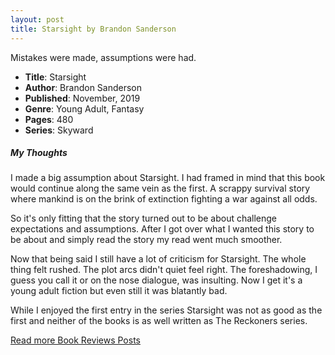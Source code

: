 ```yaml
---
layout: post
title: Starsight by Brandon Sanderson
---
```


Mistakes were made, assumptions were had.

- **Title**: Starsight
- **Author**: Brandon Sanderson
- **Published**: November, 2019
- **Genre**: Young Adult, Fantasy
- **Pages**: 480
- **Series**: Skyward

##### My Thoughts
I made a big assumption about Starsight. I had framed in mind that this book would continue along the same vein as the first. A scrappy survival story where mankind is on the brink of extinction fighting a war against all odds.

So it's only fitting that the story turned out to be about challenge expectations and assumptions. After I got over what I wanted this story to be about and simply read the story my read went much smoother.

Now that being said I still have a lot of criticism for Starsight. The whole thing felt rushed. The plot arcs didn't quiet feel right. The foreshadowing, I guess you call it or on the nose dialogue, was insulting. Now I get it's a young adult fiction but even still it was blatantly bad.

While I enjoyed the first entry in the series Starsight was not as good as the first and neither of the books is as well written as The Reckoners series.

[Read more Book Reviews Posts](https://tactictalisman.github.io/book-reviews/)
